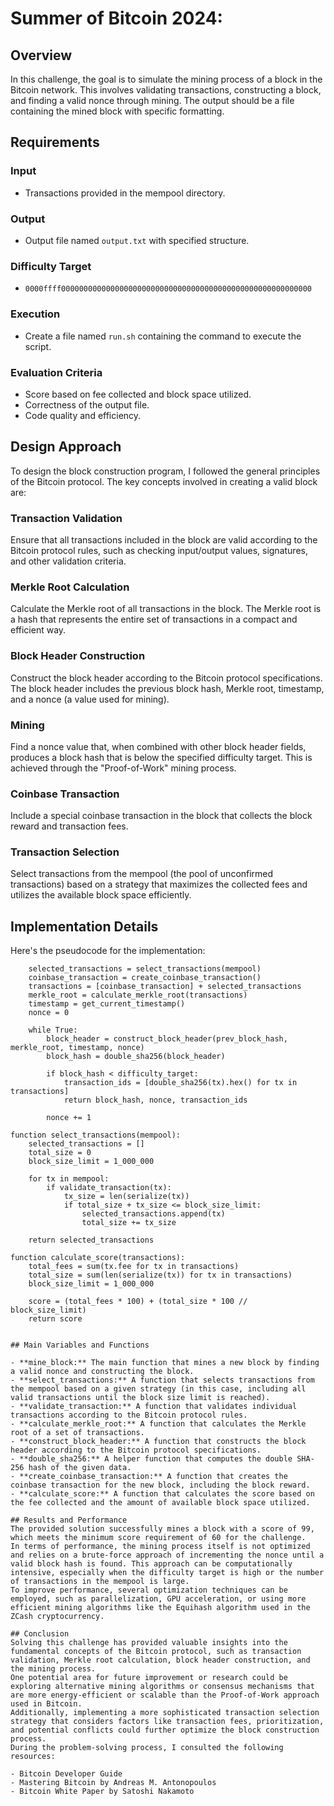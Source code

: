 # Summer of Bitcoin 2024:

## Overview
In this challenge, the goal is to simulate the mining process of a block in the Bitcoin network. This involves validating transactions, constructing a block, and finding a valid nonce through mining. The output should be a file containing the mined block with specific formatting.

## Requirements
### Input
- Transactions provided in the mempool directory.
### Output
- Output file named `output.txt` with specified structure.
### Difficulty Target
- `0000ffff00000000000000000000000000000000000000000000000000000000`
### Execution
- Create a file named `run.sh` containing the command to execute the script.
### Evaluation Criteria
- Score based on fee collected and block space utilized.
- Correctness of the output file.
- Code quality and efficiency.

## Design Approach
To design the block construction program, I followed the general principles of the Bitcoin protocol. The key concepts involved in creating a valid block are:

### Transaction Validation
Ensure that all transactions included in the block are valid according to the Bitcoin protocol rules, such as checking input/output values, signatures, and other validation criteria.

### Merkle Root Calculation
Calculate the Merkle root of all transactions in the block. The Merkle root is a hash that represents the entire set of transactions in a compact and efficient way.

### Block Header Construction
Construct the block header according to the Bitcoin protocol specifications. The block header includes the previous block hash, Merkle root, timestamp, and a nonce (a value used for mining).

### Mining
Find a nonce value that, when combined with other block header fields, produces a block hash that is below the specified difficulty target. This is achieved through the "Proof-of-Work" mining process.

### Coinbase Transaction
Include a special coinbase transaction in the block that collects the block reward and transaction fees.

### Transaction Selection
Select transactions from the mempool (the pool of unconfirmed transactions) based on a strategy that maximizes the collected fees and utilizes the available block space efficiently.

## Implementation Details
Here's the pseudocode for the implementation:

```function mine_block(prev_block_hash, mempool):
    selected_transactions = select_transactions(mempool)
    coinbase_transaction = create_coinbase_transaction()
    transactions = [coinbase_transaction] + selected_transactions
    merkle_root = calculate_merkle_root(transactions)
    timestamp = get_current_timestamp()
    nonce = 0

    while True:
        block_header = construct_block_header(prev_block_hash, merkle_root, timestamp, nonce)
        block_hash = double_sha256(block_header)

        if block_hash < difficulty_target:
            transaction_ids = [double_sha256(tx).hex() for tx in transactions]
            return block_hash, nonce, transaction_ids

        nonce += 1

function select_transactions(mempool):
    selected_transactions = []
    total_size = 0
    block_size_limit = 1_000_000

    for tx in mempool:
        if validate_transaction(tx):
            tx_size = len(serialize(tx))
            if total_size + tx_size <= block_size_limit:
                selected_transactions.append(tx)
                total_size += tx_size

    return selected_transactions

function calculate_score(transactions):
    total_fees = sum(tx.fee for tx in transactions)
    total_size = sum(len(serialize(tx)) for tx in transactions)
    block_size_limit = 1_000_000

    score = (total_fees * 100) + (total_size * 100 // block_size_limit)
    return score


## Main Variables and Functions

- **mine_block:** The main function that mines a new block by finding a valid nonce and constructing the block.
- **select_transactions:** A function that selects transactions from the mempool based on a given strategy (in this case, including all valid transactions until the block size limit is reached).
- **validate_transaction:** A function that validates individual transactions according to the Bitcoin protocol rules.
- **calculate_merkle_root:** A function that calculates the Merkle root of a set of transactions.
- **construct_block_header:** A function that constructs the block header according to the Bitcoin protocol specifications.
- **double_sha256:** A helper function that computes the double SHA-256 hash of the given data.
- **create_coinbase_transaction:** A function that creates the coinbase transaction for the new block, including the block reward.
- **calculate_score:** A function that calculates the score based on the fee collected and the amount of available block space utilized.

## Results and Performance
The provided solution successfully mines a block with a score of 99, which meets the minimum score requirement of 60 for the challenge.
In terms of performance, the mining process itself is not optimized and relies on a brute-force approach of incrementing the nonce until a valid block hash is found. This approach can be computationally intensive, especially when the difficulty target is high or the number of transactions in the mempool is large.
To improve performance, several optimization techniques can be employed, such as parallelization, GPU acceleration, or using more efficient mining algorithms like the Equihash algorithm used in the ZCash cryptocurrency.

## Conclusion
Solving this challenge has provided valuable insights into the fundamental concepts of the Bitcoin protocol, such as transaction validation, Merkle root calculation, block header construction, and the mining process.
One potential area for future improvement or research could be exploring alternative mining algorithms or consensus mechanisms that are more energy-efficient or scalable than the Proof-of-Work approach used in Bitcoin.
Additionally, implementing a more sophisticated transaction selection strategy that considers factors like transaction fees, prioritization, and potential conflicts could further optimize the block construction process.
During the problem-solving process, I consulted the following resources:

- Bitcoin Developer Guide
- Mastering Bitcoin by Andreas M. Antonopoulos
- Bitcoin White Paper by Satoshi Nakamoto




